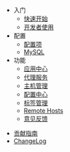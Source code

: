 <!-- docs/_sidebar.md -->

* 入门
  + [快速开始](zh-cn/start/快速开始)
  + [开发者使用](zh-cn/start/开发者使用)
* 配置
  + [配置项](zh-cn/configuration/envConfig)
  + [MySQL](zh-cn/configuration/mysql)
* 功能
  + [应用中心](zh-cn/guide/应用中心)
  + [代理服务](zh-cn/guide/代理服务)
  + [主机管理](zh-cn/guide/主机管理)
  + [配置中心](zh-cn/guide/配置中心)
  + [标签管理](zh-cn/guide/标签管理)
  + [Remote Hosts](zh-cn/guide/RemoteHosts)
  + [意见反馈](zh-cn/guide/意见反馈)
+ [贡献指南](zh-cn/other/贡献者文档)
+ [ChangeLog](zh-cn/other/CHANGELOG)

